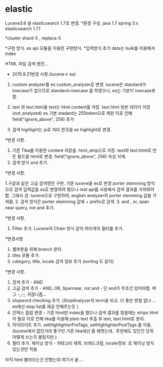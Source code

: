 # elastic
Lucene3.6 을 elasticsearch 1.7로 변경. 
*환경 구성.
java 1.7 
spring 3.x
elasticsearch 1.7.1

*cluster
shard-5 , replaca-5

*구현 방식. 
es api 모듈을 이용한 구현방식. 
*입력방식
초기 data는 bulk를 이용해서 index 

HTML 파일 검색 엔진... 
* 2015.9.21변경 사항.(lucene-> es)
1. custom analyzer를 es custom_analyzer로 변경. 
  lucene은 standard가 lowcase가 없으므로 standard+lowcase 를 하였으나, es는 기본이 lowcase포함. 
  
2. text 와 text.html을  text는 html content를 저장. text.html 원본 데이터 저장(not_analyzed)
  es 기본 stadard는 255token으로 제한 이로 인해 field("ignore_above", 256) 추가 
3. 검색 highlight는 js로 처리 한것을 es highlight로 변경. 


*변경 사항.
1. 기존 Tika를 이용한 content 저장을. html_strip으로 저장.
    text와 text.html로 만든 필드를 html로 변경. field("ignore_above", 256) 속성 삭제. 
2. 검색 방식 and 추가. 

*변경 사항.

1.구글과 같은 고급 검색엔진 구현. 기존 lucene을 es로 변경 
  porter stemming 방식으로 검색 입력값을 es로 변경하려 했으나 rest api를 사용해서 검색 결과를 가져와야함. 그래서 걍. lucene으로 
  구현하여, english analyzer의 porter stemming 값을 가져옴. 
2. 검색 방식은 porter stemming 값에 + prefix로 검색. 
3. and , or, span near query, not and 추가. 

*변경 사항. 
1. Filter 추가. Lucene의 Chain 방식 같이 여러개의 필터를 추가. 

*변경사항
1. 웹부분을 위해 branch 분리. 
2. tiles 모듈 추가. 
3. category, title, locale 검색 정보 추가 (sorting 도 같이)

*변경 사항.
1. 검색 추가 - AND
2. 고급 검색 추가 - AND, OR, Spannear, not and - 단 and가 무조건 있어야함. 버그 -_-;; 귀찮니즘... 
3. stopword checking 추가. (StopAnalyzer의 term을 비교. 더 좋은 방법 없나 ... es에선 stop list를 제공 안해주는듯 )
4. 인덱스 컬럼 변경 - 기존 html만 index을 했으나 검색 결과를 찾을때는 strips html이 필요 이로 인해 tika를 이용해 plain text 추출 후 text, text.html로 분리. 
5. 하이라이트 추가. setHighlighterPreTags, setHighlighterPostTags 를 이용. (lucene에서 없던거라 좋구만.기존 tika에선 좀 헤멧는데.. 루씬에도 있던건 당최 어떻게 쓰는지 몰랐지만.)
6. 필터 추가. 체이닝 방식 - 카테고리 제목, 브레드크럼, locale정보. 로 체이닝 방식 있는것만 적용. 


아직 html 불러오는건 안했는데 여기서 끝.... 

